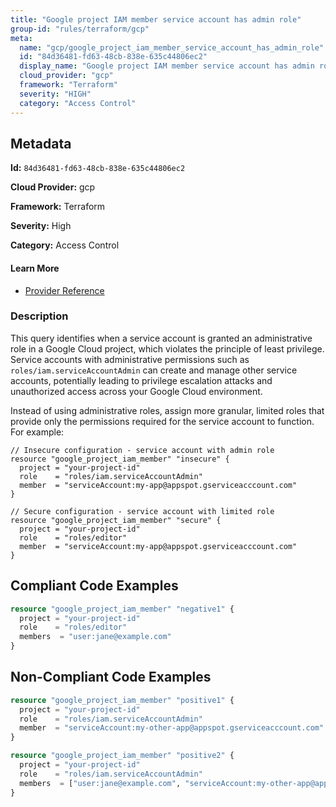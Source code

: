 ```yaml
---
title: "Google project IAM member service account has admin role"
group-id: "rules/terraform/gcp"
meta:
  name: "gcp/google_project_iam_member_service_account_has_admin_role"
  id: "84d36481-fd63-48cb-838e-635c44806ec2"
  display_name: "Google project IAM member service account has admin role"
  cloud_provider: "gcp"
  framework: "Terraform"
  severity: "HIGH"
  category: "Access Control"
---
```

## Metadata

**Id:** `84d36481-fd63-48cb-838e-635c44806ec2`

**Cloud Provider:** gcp

**Framework:** Terraform

**Severity:** High

**Category:** Access Control

#### Learn More

 - [Provider Reference](https://registry.terraform.io/providers/hashicorp/google/latest/docs/resources/google_project_iam#google_project_iam_member)

### Description

 This query identifies when a service account is granted an administrative role in a Google Cloud project, which violates the principle of least privilege. Service accounts with administrative permissions such as `roles/iam.serviceAccountAdmin` can create and manage other service accounts, potentially leading to privilege escalation attacks and unauthorized access across your Google Cloud environment.

Instead of using administrative roles, assign more granular, limited roles that provide only the permissions required for the service account to function. For example:

```hcl
// Insecure configuration - service account with admin role
resource "google_project_iam_member" "insecure" {
  project = "your-project-id"
  role    = "roles/iam.serviceAccountAdmin"
  member  = "serviceAccount:my-app@appspot.gserviceacccount.com"
}

// Secure configuration - service account with limited role
resource "google_project_iam_member" "secure" {
  project = "your-project-id"
  role    = "roles/editor"
  member  = "serviceAccount:my-app@appspot.gserviceacccount.com"
}
```


## Compliant Code Examples
```terraform
resource "google_project_iam_member" "negative1" {
  project = "your-project-id"
  role    = "roles/editor"
  members  = "user:jane@example.com"
}
```
## Non-Compliant Code Examples
```terraform
resource "google_project_iam_member" "positive1" {
  project = "your-project-id"
  role    = "roles/iam.serviceAccountAdmin"
  member  = "serviceAccount:my-other-app@appspot.gserviceacccount.com"
}

resource "google_project_iam_member" "positive2" {
  project = "your-project-id"
  role    = "roles/iam.serviceAccountAdmin"
  members  = ["user:jane@example.com", "serviceAccount:my-other-app@appspot.gserviceacccount.com"]
}

```